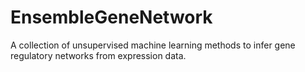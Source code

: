 # EnsembleGeneNetwork
A collection of unsupervised machine learning methods to infer gene regulatory networks from expression data.
